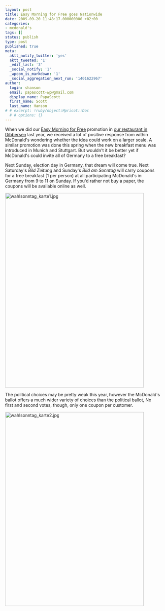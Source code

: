 ```yaml
---
layout: post
title: Easy Morning for Free goes Nationwide
date: 2009-09-20 11:48:17.000000000 +02:00
categories:
- mcdonald's
tags: []
status: publish
type: post
published: true
meta:
  aktt_notify_twitter: 'yes'
  aktt_tweeted: '1'
  _edit_last: '3'
  _social_notify: '1'
  _wpcom_is_markdown: '1'
  _social_aggregation_next_run: '1401622967'
author:
  login: shanson
  email: papascott-wp@gmail.com
  display_name: PapaScott
  first_name: Scott
  last_name: Hanson
# # excerpt: !ruby/object:Hpricot::Doc
  # # options: {}
---
```

<p>When we did our <a href="http://www.papascott.de/archives/2008/10/11/easy-morning-for-free/">Easy Morning for Free</a> promotion in <a href="http://www.mcdonalds-nordheide.de/">our restaurant in Dibbersen</a> last year, we received a lot of positive response from within McDonald's wondering whether the idea could work on a larger scale. A similar promotion was done this spring when the new breakfast menu was introduced in Munich and Stuttgart. But wouldn't it be better yet if McDonald's could invite all of Germany to a free breakfast?</p>
<p>Next Sunday, election day in Germany, that dream will come true. Next Saturday's <em>Bild Zeitung</em> and Sunday's <em>Bild am Sonntag</em> will carry coupons for a free breakfast (1 per person) at all participating McDonald's in Germany from 9 to 11 on Sunday. If you'd rather not buy a paper, the coupons will be available online as well.</p>
<p><a href="http://www.mcdonalds.de/produkte/easy_morning.html"><img src="http://www.papascott.de/wordpress/wp-content/uploads/2009/09/wahlsonntag_karte1.jpg" alt="wahlsonntag_karte1.jpg" border="0" width="450" height="631" /></a></p>
<p>The political choices may be pretty weak this year, however the McDonald's ballot offers a much wider variety of choices than the political ballot, No first and second votes, though, only one coupon per customer.</p>
<p><img src="http://www.papascott.de/wordpress/wp-content/uploads/2009/09/wahlsonntag_karte2.jpg" alt="wahlsonntag_karte2.jpg" border="0" width="450" height="629" /></p>
